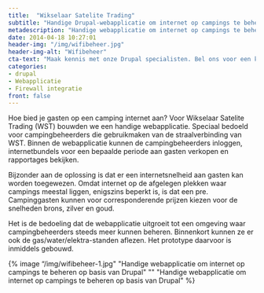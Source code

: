 ```yaml
---
title:  "Wikselaar Satelite Trading"
subtitle: "Handige Drupal-webapplicatie om internet op campings te beheren"
metadescription: "Handige webapplicatie om internet op campings te beheren op basis van Drupal"
date: 2014-04-18 10:27:01
header-img: "/img/wifibeheer.jpg"
header-img-alt: "Wifibeheer"
cta-text: "Maak kennis met onze Drupal specialisten. Bel ons voor een kennismakingsafspraak"
categories:
- drupal
- Webapplicatie
- Firewall integratie
front: false
---
```

Hoe bied je gasten op een camping internet aan? Voor Wikselaar Satelite Trading (WST) bouwden we een handige webapplicatie. Speciaal bedoeld voor campingbeheerders die gebruikmaken van de straalverbinding van WST. Binnen de webapplicatie kunnen de campingbeheerders inloggen, internetbundels voor een bepaalde periode aan gasten verkopen en rapportages bekijken.  

Bijzonder aan de oplossing is dat er een internetsnelheid aan gasten kan worden toegewezen. Omdat internet op de afgelegen plekken waar campings meestal liggen, enigszins beperkt is, is dat een pre. Campinggasten kunnen voor corresponderende prijzen kiezen voor de snelheden brons, zilver en goud.

Het is de bedoeling dat de webapplicatie uitgroeit tot een omgeving waar campingbeheerders steeds meer kunnen beheren. Binnenkort kunnen ze er ook de gas/water/elektra-standen aflezen. Het prototype daarvoor is inmiddels gebouwd.

{% image “/img/wifibeheer-1.jpg" "Handige webapplicatie om internet op campings te beheren op basis van Drupal" "" "Handige webapplicatie om internet op campings te beheren op basis van Drupal" %}

<!-- {% image “/img/mag-1.jpg" "Magazine duurzame biomassa-ketels" "" "Magazine duurzame biomassa-ketels" %}

{% image “/img/mag-2.jpg" "Magazine duurzame biomassa-ketels" "" "Magazine duurzame biomassa-ketels" %}

{% image “/img/mag-3.jpg" "Magazine duurzame biomassa-ketels" "" "Magazine duurzame biomassa-ketels" %}

{% image “/img/mag-large.jpg" "full" %} -->
